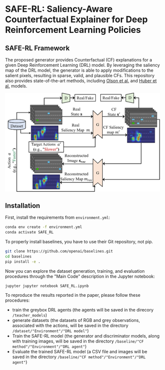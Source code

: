 # SAFE-RL: Saliency-Aware Counterfactual Explainer for Deep Reinforcement Learning Policies

## SAFE-RL Framework

The proposed generator provides Counterfactual (CF) explanations for a given Deep Reinforcement Learning (DRL) model. By leveraging the saliency map of the DRL model, the generator is able to apply modifications to the salient pixels, resulting in sparse, valid, and plausible CFs. This repository also provides state-of-the-art methods, including [Olson et al.](https://arxiv.org/abs/2101.12446 'Olson paper') and [Huber et al.](https://arxiv.org/abs/2302.12689 'Huber paper') models.

![SAFE-RL Image](./images/model.png "SAFE-RL")
## Installation

First, install the requirements from `environment.yml`:

```bash
conda env create -f environment.yml
conda activate SAFE_RL
```

To properly install baselines, you have to use their Git repository, not pip.

```bash
git clone https://github.com/openai/baselines.git
cd baselines
pip install -e .
```
Now you can explore the dataset generation, training, and evaluation procedures through the "Main Code" description in the Jupyter notebook:

```bash
jupyter jupyter notebook SAFE_RL.ipynb
```

To reproduce the results reported in the paper, please follow these procedures:
- train the greybox DRL agents (the agents will be saved in the direcory `/teacher_models`) 
- generate datasets (the datasets of RGB and grey observations, associated with the actions, will be saved in the directory `/dataset/"Environment"/"DRL model"`)
- Train the SAFE-RL model (the generator and discriminator models, along with training images, will be saved in the directory `/baseline/"CF method"/"Environment"/"DRL agent"`)
- Evaluate the trained SAFE-RL model (a CSV file and images will be saved in the directory `/baseline/"CF method"/"Environment"/"DRL agent"`)